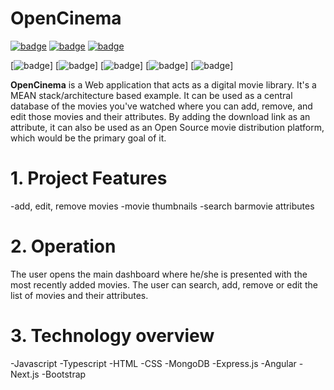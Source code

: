 # OpenCinema

[![badge](https://img.shields.io/badge/license-GNU_GPL_3.0-success.svg)](https://www.gnu.org/licenses/gpl-3.0.html)
[![badge](https://img.shields.io/badge/support-PayPal-blue.svg)](https://paypal.me/d4li3n?country.x=HR&locale.x=en_US)
[![badge](https://img.shields.io/badge/publication-danielthecyberdude.com-purple.svg)](https://danielthecyberdude.com/project/opencinema)

[![badge](https://img.shields.io/badge/technology-HTML-green.svg)]
[![badge](https://img.shields.io/badge/technology-CSS-green.svg)]
[![badge](https://img.shields.io/badge/technology-Javascript-green.svg)]
[![badge](https://img.shields.io/badge/technology-Typescript-green.svg)]
[![badge](https://img.shields.io/badge/technology-Batch-Javascript.svg)]


**OpenCinema** is a Web application that acts as a digital movie library.
It's a MEAN stack/architecture based example.
It can be used as a central database of the movies you've watched where you can add, remove, and edit those movies and their attributes.
By adding the download link as an attribute, it can also be used as an Open Source movie distribution platform, which would be the primary goal of it.

# 1. Project Features
-add, edit, remove movies
-movie thumbnails
-search barmovie attributes

# 2. Operation
The user opens the main dashboard where he/she is presented with the most recently added movies.
The user can search, add, remove or edit the list of movies and their attributes.

# 3. Technology overview
-Javascript
-Typescript
-HTML
-CSS
-MongoDB
-Express.js
-Angular
-Next.js
-Bootstrap

